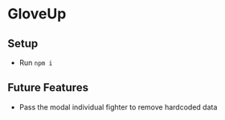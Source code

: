 # GloveUp

## Setup

- Run `npm i`

## Future Features

- Pass the modal individual fighter to remove hardcoded data
